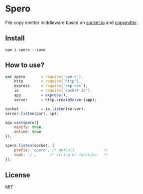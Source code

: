 # Spero

File copy emitter middleware based on [socket.io](http://socket.io "Socket.io") and [copymitter](https://github.com/coderaiser/node-copymitter "Copymitter").

## Install

```
npm i spero --save
```

## How to use?

```js
var spero       = require('spero'),
    http        = require('http'),
    express     = require('express'),
    io          = require('socket.io'),
    app         = express(),
    server      = http.createServer(app);

socket          = io.listen(server),
server.listen(port, ip);

app.use(spero({
    minify: true,
    online: true
});

spero.listen(socket, {
    prefix: 'spero', /* default             */
    root: '/',      /* string or function   */
});
```

## License

MIT
